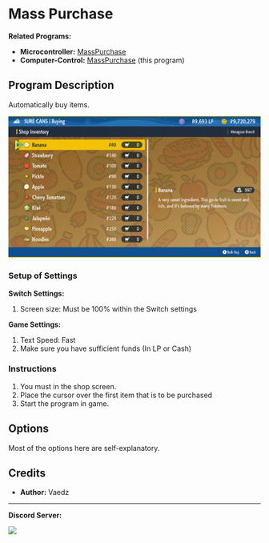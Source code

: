 # Mass Purchase

**Related Programs:**

- **Microcontroller:** [MassPurchase](https://github.com/PokemonAutomation/Microcontroller/blob/master/Wiki/Programs/PokemonSV/MassPurchase.md)
- **Computer-Control:** [MassPurchase](MassPurchase.md) (this program)

## Program Description

Automatically buy items.

<img src="images/MassPurchase.png">

### Setup of Settings

**Switch Settings:**

1. Screen size: Must be 100% within the Switch settings

**Game Settings:**

1. Text Speed: Fast
2. Make sure you have sufficient funds (In LP or Cash)

### Instructions

1. You must in the shop screen.
2. Place the cursor over the first item that is to be purchased
3. Start the program in game.


## Options

Most of the options here are self-explanatory.



## Credits

- **Author:** Vaedz

<hr>

**Discord Server:** 

[<img src="https://canary.discordapp.com/api/guilds/695809740428673034/widget.png?style=banner2">](https://discord.gg/cQ4gWxN)

